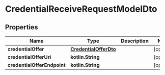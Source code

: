 
# CredentialReceiveRequestModelDto

## Properties
Name | Type | Description | Notes
------------ | ------------- | ------------- | -------------
**credentialOffer** | [**CredentialOfferDto**](CredentialOfferDto.md) |  |  [optional]
**credentialOfferUri** | **kotlin.String** |  |  [optional]
**credentialOfferEndpoint** | **kotlin.String** |  |  [optional]



